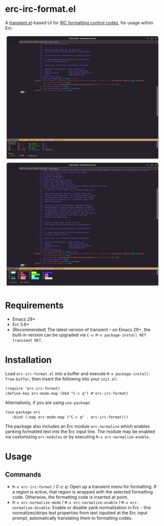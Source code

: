 # erc-irc-format.el

A [transient.el](https://www.gnu.org/software/emacs/manual/html_mono/transient.html)-based UI for [IRC formatting control codes](https://modern.ircdocs.horse/formatting.html), for usage within Erc.

![Foreground selection](.assets/0-fg.png?raw=true "Foreground color selection")
![Background selection](.assets/1-bg.png?raw=true "Background color selection")

# Requirements

* Emacs 29+
* Erc 5.6+
* (Recommended) The latest version of transient – on Emacs 29+, the built-in version can be upgraded via `C-u M-x package-install RET transient RET`.

# Installation

Load `erc-irc-format.el` into a buffer and execute `M-x package-install-from-buffer`, then insert the following into your `init.el`:

```
(require 'erc-irc-format)
(define-key erc-mode-map (kbd "C-c q") #'erc-irc-format)
```

Alternatively, if you are using `use-package`:

```
(use-package erc
   :bind (:map erc-mode-map ("C-c q" . erc-irc-format)))
```

The package also includes an Erc module `erc-normalize` which enables yanking formatted text into the Erc input line. The module may be enabled via customizing `erc-modules` or by executing `M-x erc-normalize-enable`.

# Usage

## Commands

* `M-x erc-irc-format` / _C-c q_: Open up a transient menu for formatting. If a region is active, that region is wrapped with the selected formatting code. Otherwise, the formatting code is inserted at point.
* `M-x erc-normalize-mode` / `M-x erc-normalize-enable` / `M-x erc-normalize-disable`: Enable or disable yank normalization in Erc - this normalizes/strips text properties from text inputted at the Erc input prompt, automatically translating them to formatting codes.
